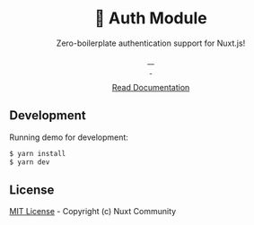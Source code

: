 <h1 align="center" >🔑 Auth Module</h1>
<p align="center">Zero-boilerplate authentication support for Nuxt.js!</p>

<p align="center">
<a href="https://david-dm.org/nuxt-community/auth-module">
    <img alt="" src="https://david-dm.org/nuxt-community/auth-module/status.svg?style=flat-square">
</a>
<a href="https://standardjs.com">
    <img alt="" src="https://img.shields.io/badge/code_style-standard-brightgreen.svg?style=flat-square">
</a>
<a href="https://circleci.com/gh/nuxt-community/auth-module">
    <img alt="" src="https://img.shields.io/circleci/project/github/nuxt-community/auth-module.svg?style=flat-square">
</a>
<a href="https://codecov.io/gh/nuxt-community/auth-module">
    <img alt="" src="https://img.shields.io/codecov/c/github/nuxt-community/auth-module.svg?style=flat-square">
</a>
<br>
<a href="https://npmjs.com/package/@nuxtjs/auth">
    <img alt="" src="https://img.shields.io/npm/v/@nuxtjs/auth/latest.svg?style=flat-square">
</a>
<a href="https://npmjs.com/package/@nuxtjs/auth">
    <img alt="" src="https://img.shields.io/npm/dt/@nuxtjs/auth.svg?style=flat-square">
</a>
</p>

<p align="center">
<a href="https://auth.nuxtjs.org">Read Documentation</a>
</p>


## Development

Running demo for development:

```bash
$ yarn install
$ yarn dev
```

## License

[MIT License](./LICENSE) - Copyright (c) Nuxt Community
